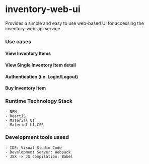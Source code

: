 # inventory-web-ui
Provides a simple and easy to use web-based UI for accessing the inventory-web-api service.

### Use cases
#### View Inventory Items
#### View Single Inventory Item detail
#### Authentication (i.e. Login/Logout)
#### Buy Inventory Item

### Runtime Technology Stack
    - NPM
    - ReactJS
    - Material UI
    - Material UI CSS

### Development tools usesd
    - IDE: Visual Studio Code
    - Development Server: Webpack
    - JSX -> JS compilation: Babel
